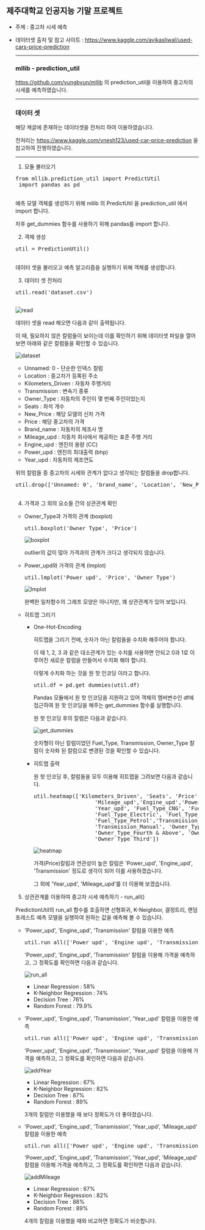 ## 제주대학교 인공지능 기말 프로젝트

- 주제 : 중고차 시세 예측

- 데이터셋 출처 및 참고 사이트 : https://www.kaggle.com/avikasliwal/used-cars-price-prediction

  --------

  ### mllib - prediction_util

  https://github.com/yungbyun/mllib 의 prediction_util을 이용하여 중고차의 시세를 예측하였습니다.

  --------

  ### 데이터 셋

  해당 캐글에 존재하는 데이터셋을 전처리 하여 이용하였습니다.

  전처리는 https://www.kaggle.com/vnesh123/used-car-price-prediction 을 참고하여 진행하였습니다.

  -------

  1. 모듈 불러오기

   <pre>from mllib.prediction_util import PredictUtil
   import pandas as pd
   </pre>

   예측 모델 객체를 생성하기 위해 mllib 의 PredictUtil 을 prediction_util 에서 import 합니다.

   차후 get_dummies 함수를 사용하기 위해 pandas를 import 합니다.

  2. 객체 생성

   <pre>util = PredictionUtil()
   </pre>

   데이터 셋을 불러오고 예측 알고리즘을 실행하기 위해 객체를 생성합니다.

  3. 데이터 셋 전처리

   <pre>util.read('dataset.csv')
   </pre>

   ![read](https://github.com/kohyerim/ai-project/blob/master/read.png)

   데이터 셋을 read 해오면 다음과 같이 출력됩니다.

   이 때, 필요하지 않은 칼럼들이 보이는데 이를 확인하기 위해 데이터셋 파일을 열어보면 아래와 같은 칼럼들을 확인할 수 있습니다.

   ![dataset](https://github.com/kohyerim/ai-project/blob/master/dataset_pic.png)

   - Unnamed: 0 - 단순한 인덱스 칼럼
   - Location : 중고차가 등록된 주소
   - Kilometers_Driven : 자동차 주행거리
   - Transmission : 변속기 종류
   - Owner_Type : 자동차의 주인이 몇 번째 주인이었는지
   - Seats : 좌석 개수
   - New_Price : 해당 모델의 신차 가격
   - Price : 해당 중고차의 가격
   - Brand_name : 자동차의 제조사 명
   - Mileage_upd : 자동차 회사에서 제공하는 표준 주행 거리
   - Engine_upd : 엔진의 용량 (CC)
   - Power_upd : 엔진의 최대출력 (bhp)
   - Year_upd : 자동차의 제조연도

   위의 칼럼들 중 중고차의 시세와 관계가 없다고 생각되는 칼럼들을 drop합니다.

   <pre>util.drop(['Unnamed: 0', 'brand_name', 'Location', 'New_Price'])
   </pre>

  4. 가격과 그 외의 요소들 간의 상관관계 확인

   - Owner_Type과 가격의 관계 (boxplot)

     <pre>util.boxplot('Owner_Type', 'Price')</pre>

     ![boxplot](https://github.com/kohyerim/ai-project/blob/master/boxplot.png)

     outlier의 값이 많아 가격과의 관계가 크다고 생각되지 않습니다.

   - Power_upd와 가격의 관계 (lmplot)

     <pre>util.lmplot('Power_upd', 'Price', 'Owner_Type')</pre>

     ![lmplot](https://github.com/kohyerim/ai-project/blob/master/lmplot.png)

     완벽한 일차함수의 그래프 모양은 아니지만, 꽤 상관관계가 있어 보입니다.

   - 히트맵 그리기

     - One-Hot-Encoding

       히트맵을 그리기 전에, 숫자가 아닌 칼럼들을 수치화 해주어야 합니다.

       이 때 1, 2, 3 과 같은 대소관계가 있는 수치를 사용하면 안되고 0과 1로 이루어진 새로운 칼럼을 만들어서 수치화 해야 합니다.

       이렇게 수치화 하는 것을 원 핫 인코딩 이라고 합니다.

       <pre>util.df = pd.get_dummies(util.df)</pre>

       Pandas 모듈에서 원 핫 인코딩을 지원하고 있어 객체의 멤버변수인 df에 접근하여 원 핫 인코딩을 해주는 get_dummies 함수를 실행합니다.

       원 핫 인코딩 후의 칼럼은 다음과 같습니다.

       ![get_dummies](https://github.com/kohyerim/ai-project/blob/master/get_dummies.png)

       숫자형이 아닌 칼럼이었던 Fuel_Type, Transmission, Owner_Type 칼럼이 숫자화 된 칼럼으로 변경된 것을 확인할 수 있습니다.

     - 히트맵 출력

       원 핫 인코딩 후, 칼럼들을 모두 이용해 히트맵을 그려보면 다음과 같습니다.

       <pre>util.heatmap(['Kilometers_Driven', 'Seats', 'Price',
                          'Mileage_upd','Engine_upd','Power_upd',
                          'Year_upd', 'Fuel_Type_CNG', 'Fuel_Type_Diesel',
                          'Fuel_Type_Electric', 'Fuel_Type_LPG',
                          'Fuel_Type_Petrol','Transmission_Automatic',
                          'Transmission_Manual', 'Owner_Type_First',
                          'Owner_Type_Fourth & Above', 'Owner_Type_Second',
                          'Owner_Type_Third'])</pre>

       ![heatmap](https://github.com/kohyerim/ai-project/blob/master/Heatmap.png)

       가격(Price)칼럼과 연관성이 높은 칼럼은 'Power_upd', 'Engine_upd', 'Transmission' 정도로 생각이 되어 이를 사용하겠습니다.

       그 외에 'Year_upd', 'Mileage_upd'를 더 이용해 보겠습니다.

  5. 상관관계를 이용하여 중고차 시세 예측하기 - run_all()

   PredictionUtil의 run_all 함수를 호출하면 선형회귀, K-Neighbor, 결정트리, 랜덤포레스트 예측 모델을 실행하여 원하는 값을 예측해 볼 수 있습니다.

   - 'Power_upd', 'Engine_upd', 'Transmission' 칼럼을 이용한 예측

     <pre>util.run_all(['Power_upd', 'Engine_upd', 'Transmission_Manual'], 'Price')</pre>

     'Power_upd', 'Engine_upd', 'Transmission' 칼럼을 이용해 가격을 예측하고, 그 정확도를 확인하면 다음과 같습니다.

     ![run_all](https://github.com/kohyerim/ai-project/blob/master/run_all.png)

     - Linear Regression : 58%
     - K-Neighbor Regression : 74%
     - Decision Tree : 76%
     - Random Forest : 79.9%

   - 'Power_upd', 'Engine_upd', 'Transmission', 'Year_upd' 칼럼을 이용한 예측

     <pre>util.run_all(['Power_upd', 'Engine_upd', 'Transmission_Manual', 'Year_upd'], 'Price')</pre>

     'Power_upd', 'Engine_upd', 'Transmission', 'Year_upd' 칼럼을 이용해 가격을 예측하고, 그 정확도를 확인하면 다음과 같습니다.

     ![addYear](https://github.com/kohyerim/ai-project/blob/master/addYear.png)

     - Linear Regression : 67%
     - K-Neighbor Regression : 82%
     - Decision Tree : 87%
     - Random Forest : 89%

     3개의 칼럼만 이용했을 때 보다 정확도가 더 좋아졌습니다.

   - 'Power_upd', 'Engine_upd', 'Transmission', 'Year_upd', 'Mileage_upd' 칼럼을 이용한 예측

     <pre>util.run_all(['Power_upd', 'Engine_upd', 'Transmission_Manual', 'Year_upd', 'Mileage_upd'], 'Price')</pre>

     'Power_upd', 'Engine_upd', 'Transmission', 'Year_upd', 'Mileage_upd' 칼럼을 이용해 가격을 예측하고, 그 정확도를 확인하면 다음과 같습니다.

     ![addMileage](https://github.com/kohyerim/ai-project/blob/master/addMileage.png)

     - Linear Regression : 67%
     - K-Neighbor Regression : 82%
     - Decision Tree : 88%
     - Random Forest : 89%

     4개의 칼럼을 이용했을 때와 비교하면 정확도가 비슷합니다.
